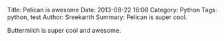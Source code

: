 Title: Pelican is awesome
Date: 2013-08-22 16:08
Category: Python
Tags: python, test
Author: Sreekanth
Summary: Pelican is super cool.

Buttermilch is super cool and awesome.
